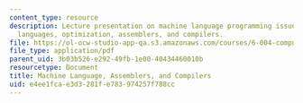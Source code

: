 ```yaml
---
content_type: resource
description: Lecture presentation on machine language programming issues, high level
  languages, optimization, assemblers, and compilers.
file: https://ol-ocw-studio-app-qa.s3.amazonaws.com/courses/6-004-computation-structures-spring-2009/e4ee1fcae3d3281fe783974257f788cc_MIT6_004s09_lec11.pdf
file_type: application/pdf
parent_uid: 3b03b526-e292-49fb-1e00-40434460010b
resourcetype: Document
title: Machine Language, Assemblers, and Compilers
uid: e4ee1fca-e3d3-281f-e783-974257f788cc
---
```

